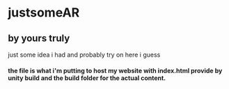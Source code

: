 # justsomeAR
## by yours truly
just some idea i had and probably try on here i guess
#### the file is what i'm putting to host my website with index.html provide by unity build and the build folder for the actual content.

